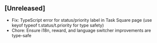 ## [Unreleased]
- Fix: TypeScript error for status/priority label in Task Square page (use keyof typeof t.status/t.priority for type safety)
- Chore: Ensure i18n, reward, and language switcher improvements are type-safe 